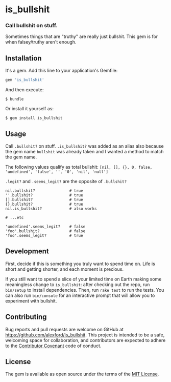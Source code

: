 # is_bullshit

### Call bullshit on stuff.

Sometimes things that are "truthy" are really just bullshit. This gem is for when falsey/truthy aren't enough.

## Installation

It's a gem. Add this line to your application's Gemfile:

```ruby
gem 'is_bullshit'
```

And then execute:

    $ bundle

Or install it yourself as:

    $ gem install is_bullshit

## Usage

Call `.bullshit?` on stuff. `.is_bullshit?` was added as an alias also because the gem name `bullshit` was already taken and I wanted a method to match the gem name.

The following values qualify as total bullshit: `[nil, [], {}, 0, false, 'undefined', 'false', '', '0', 'nil', 'null']`

`.legit?` and `.seems_legit?` are the opposite of `.bullshit?` 

````
nil.bullshit?               # true
''.bullshit?                # true
[].bullshit?                # true
{}.bullshit?                # true
nil.is_bullshit?            # also works

# ...etc

'undefined'.seems_legit?    # false
'foo'.bullshit?             # false
'foo'.seems_legit?          # true
````

## Development

First, decide if this is something you truly want to spend time on. Life is short and getting shorter, and each moment is precious.

If you still want to spend a slice of your limited time on Earth making some meaningless change to `is_bullshit`: after checking out the repo, run `bin/setup` to install dependencies. Then, run `rake test` to run the tests. You can also run `bin/console` for an interactive prompt that will allow you to experiment with bullshit.

## Contributing

Bug reports and pull requests are welcome on GitHub at https://github.com/alexford/is_bullshit. This project is intended to be a safe, welcoming space for collaboration, and contributors are expected to adhere to the [Contributor Covenant](http://contributor-covenant.org) code of conduct.


## License

The gem is available as open source under the terms of the [MIT License](http://opensource.org/licenses/MIT).


